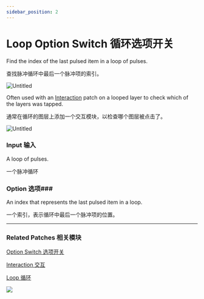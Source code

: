 ```yaml
---
sidebar_position: 2
---
```


# Loop Option Switch 循环选项开关

Find the index of the last pulsed item in a loop of pulses.

查找脉冲循环中最后一个脉冲项的索引。

![Untitled](https://s3.us-west-2.amazonaws.com/secure.notion-static.com/b484b6bc-c29c-4685-9c70-24e91a3ce767/Untitled.png?X-Amz-Algorithm=AWS4-HMAC-SHA256&X-Amz-Content-Sha256=UNSIGNED-PAYLOAD&X-Amz-Credential=AKIAT73L2G45EIPT3X45%2F20220602%2Fus-west-2%2Fs3%2Faws4_request&X-Amz-Date=20220602T173211Z&X-Amz-Expires=86400&X-Amz-Signature=032280a13b6d0c64c24448553445a21ae3d99b29de7cfaabaf8f3ba80bbec1ee&X-Amz-SignedHeaders=host&response-content-disposition=filename%20%3D%22Untitled.png%22&x-id=GetObject)

Often used with an [Interaction](https://www.notion.so/Interaction-8cd3ac66434546eda4b4bcf8173958fc) patch on a looped layer to check which of the layers was tapped.

通常在循环的图层上添加一个交互模块，以检查哪个图层被点击了。

![Untitled](https://s3.us-west-2.amazonaws.com/secure.notion-static.com/99c6f0f4-001c-4ae5-b500-9307dfc4113f/Untitled.png?X-Amz-Algorithm=AWS4-HMAC-SHA256&X-Amz-Content-Sha256=UNSIGNED-PAYLOAD&X-Amz-Credential=AKIAT73L2G45EIPT3X45%2F20220602%2Fus-west-2%2Fs3%2Faws4_request&X-Amz-Date=20220602T173218Z&X-Amz-Expires=86400&X-Amz-Signature=a5cbc1c37bddb1c5e8c22acafcf90b83f5d7756359ff29dd3be84bc8163be28c&X-Amz-SignedHeaders=host&response-content-disposition=filename%20%3D%22Untitled.png%22&x-id=GetObject)

### Input 输入

A loop of pulses.

一个脉冲循环

### Option 选项### 

An index that represents the last pulsed item in a loop.

一个索引，表示循环中最后一个脉冲项的位置。

------

### Related Patches 相关模块

[Option Switch 选项开关](https://www.notion.so/Option-Switch-214202427d7b4db4a407a7c0dae2f209)

[Interaction 交互](./../Interaction/Interaction.md)

[Loop 循环](https://www.notion.so/Loop-6cc974bf77e84e7aaf7836927011540b)

![](https://s3.us-west-2.amazonaws.com/secure.notion-static.com/e165250c-bba5-4345-a355-b1eb5e1f535c/Untitled.png?X-Amz-Algorithm=AWS4-HMAC-SHA256&X-Amz-Content-Sha256=UNSIGNED-PAYLOAD&X-Amz-Credential=AKIAT73L2G45EIPT3X45%2F20220602%2Fus-west-2%2Fs3%2Faws4_request&X-Amz-Date=20220602T173226Z&X-Amz-Expires=86400&X-Amz-Signature=87fcfc8dc8d5a3b51e3c9525ad0c75083b66986e59d21f5c063a7598f63ead52&X-Amz-SignedHeaders=host&response-content-disposition=filename%20%3D%22Untitled.png%22&x-id=GetObject)
